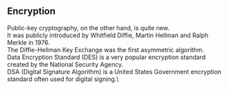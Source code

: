 ## Encryption

Public-key cryptography, on the other hand, is quite new.\
It was publicly introduced by Whitfield Diffie, Martin Hellman and Ralph Merkle in 1976.\
The Diffie-Hellman Key Exchange was the first asymmetric algorithm.\
Data Encryption Standard (DES) is a very popular encryption standard created by the National Security Agency.\
DSA (Digital Signature Algorithm) is a United States Government encryption standard often used for digital signing.\
